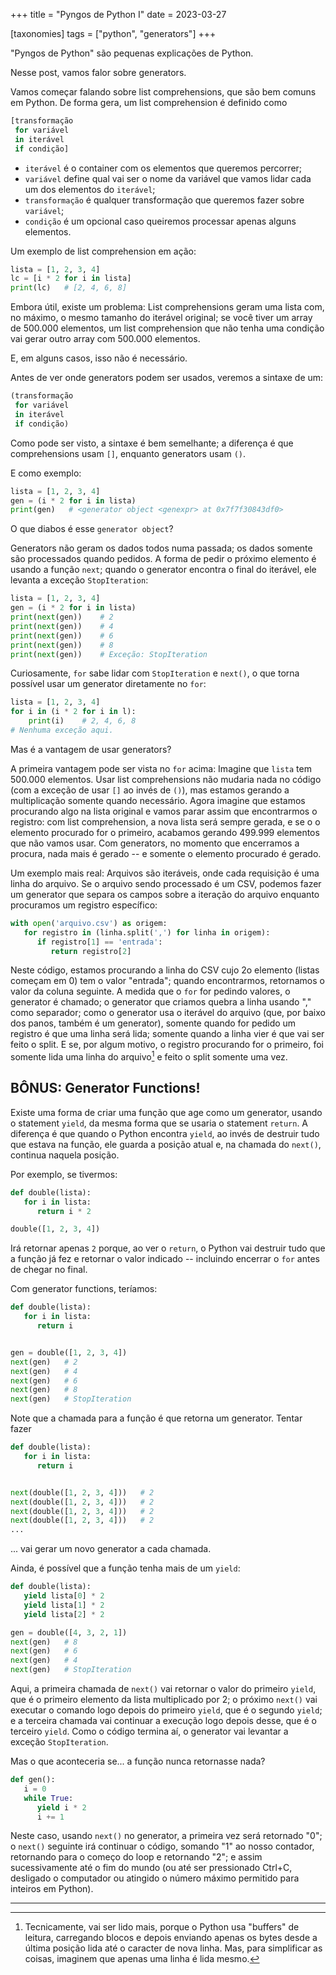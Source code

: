 +++
title = "Pyngos de Python I"
date = 2023-03-27

[taxonomies]
tags = ["python", "generators"]
+++

"Pyngos de Python" são pequenas explicações de Python.

Nesse post, vamos falor sobre generators.

<!-- more -->

Vamos começar falando sobre list comprehensions, que são bem comuns em Python.
De forma gera, um list comprehension é definido como

```python
[transformação
 for variável
 in iterável
 if condição]
```

* `iterável` é o container com os elementos que queremos percorrer;
* `variável` define qual vai ser o nome da variável que vamos lidar cada um dos
  elementos do `iterável`;
* `transformação` é qualquer transformação que queremos fazer sobre `variável`;
* `condição` é um opcional caso queiremos processar apenas alguns elementos.

Um exemplo de list comprehension em ação:

```python
lista = [1, 2, 3, 4]
lc = [i * 2 for i in lista]
print(lc)   # [2, 4, 6, 8]
```

Embora útil, existe um problema: List comprehensions geram uma lista com, no
máximo, o mesmo tamanho do iterável original; se você tiver um array de 500.000
elementos, um list comprehension que não tenha uma condição vai gerar outro
array com 500.000 elementos.

E, em alguns casos, isso não é necessário.

Antes de ver onde generators podem ser usados, veremos a sintaxe de um:

```python
(transformação
 for variável
 in iterável
 if condição)
```

Como pode ser visto, a sintaxe é bem semelhante; a diferença é que
comprehensions usam `[]`, enquanto generators usam `()`.

E como exemplo:

```python
lista = [1, 2, 3, 4]
gen = (i * 2 for i in lista)
print(gen)   # <generator object <genexpr> at 0x7f7f30843df0>
```

O que diabos é esse `generator object`?

Generators não geram os dados todos numa passada; os dados somente são
processados quando pedidos. A forma de pedir o próximo elemento é usando a
função `next`; quando o generator encontra o final do iterável, ele levanta a
exceção `StopIteration`:

```python
lista = [1, 2, 3, 4]
gen = (i * 2 for i in lista)
print(next(gen))    # 2
print(next(gen))    # 4
print(next(gen))    # 6
print(next(gen))    # 8
print(next(gen))    # Exceção: StopIteration
```

Curiosamente, `for` sabe lidar com `StopIteration` e `next()`, o que torna
possível usar um generator diretamente no `for`:

```python
lista = [1, 2, 3, 4]
for i in (i * 2 for i in l):
    print(i)    # 2, 4, 6, 8
# Nenhuma exceção aqui.
```

Mas é a vantagem de usar generators?

A primeira vantagem pode ser vista no `for` acima: Imagine que `lista` tem
500.000 elementos. Usar list comprehensions não mudaria nada no código (com a
exceção de usar `[]` ao invés de `()`), mas estamos gerando a multiplicação
somente quando necessário. Agora imagine que estamos procurando algo na lista
original e vamos parar assim que encontrarmos o registro: com list
comprehension, a nova lista será sempre gerada, e se o o elemento procurado for
o primeiro, acabamos gerando 499.999 elementos que não vamos usar. Com
generators, no momento que encerramos a procura, nada mais é gerado -- e
somente o elemento procurado é gerado.

Um exemplo mais real: Arquivos são iteráveis, onde cada requisição é uma linha
do arquivo. Se o arquivo sendo processado é um CSV, podemos fazer um generator
que separa os campos sobre a iteração do arquivo enquanto procuramos um
registro específico:

```python
with open('arquivo.csv') as origem:
   for registro in (linha.split(',') for linha in origem):
      if registro[1] == 'entrada':
         return registro[2]
```

Neste código, estamos procurando a linha do CSV cujo 2o elemento (listas
começam em 0) tem o valor "entrada"; quando encontrarmos, retornamos o valor da
coluna seguinte. A medida que o `for` for pedindo valores, o generator é
chamado; o generator que criamos quebra a linha usando "," como separador; como
o generator usa o iterável do arquivo (que, por baixo dos panos, também é um
generator), somente quando for pedido um registro é que uma linha será lida;
somente quando a linha vier é que vai ser feito o split. E se, por algum
motivo, o registro procurando for o primeiro, foi somente lida uma linha do
arquivo[^1] e feito o split somente uma vez.

## BÔNUS: Generator Functions!

Existe uma forma de criar uma função que age como um generator, usando o
statement `yield`, da mesma forma que se usaria o statement `return`. A
diferença é que quando o Python encontra `yield`, ao invés de destruir tudo que
estava na função, ele guarda a posição atual e, na chamada do `next()`,
continua naquela posição.

Por exemplo, se tivermos:

```python
def double(lista):
   for i in lista:
      return i * 2

double([1, 2, 3, 4])
```

Irá retornar apenas `2` porque, ao ver o `return`, o Python vai destruir tudo
que a função já fez e retornar o valor indicado -- incluindo encerrar o `for`
antes de chegar no final.

Com generator functions, teríamos:

```python
def double(lista):
   for i in lista:
      return i


gen = double([1, 2, 3, 4])
next(gen)   # 2
next(gen)   # 4
next(gen)   # 6
next(gen)   # 8
next(gen)   # StopIteration
```

Note que a chamada para a função é que retorna um generator. Tentar fazer

```python
def double(lista):
   for i in lista:
      return i


next(double([1, 2, 3, 4]))   # 2
next(double([1, 2, 3, 4]))   # 2
next(double([1, 2, 3, 4]))   # 2
next(double([1, 2, 3, 4]))   # 2
...
```

... vai gerar um novo generator a cada chamada.

Ainda, é possível que a função tenha mais de um `yield`:

```python
def double(lista):
   yield lista[0] * 2
   yield lista[1] * 2
   yield lista[2] * 2

gen = double([4, 3, 2, 1])
next(gen)   # 8
next(gen)   # 6
next(gen)   # 4
next(gen)   # StopIteration
```

Aqui, a primeira chamada de `next()` vai retornar o valor do primeiro `yield`,
que é o primeiro elemento da lista multiplicado por 2; o próximo `next()` vai
executar o comando logo depois do primeiro `yield`, que é o segundo `yield`; e
a terceira chamada vai continuar a execução logo depois desse, que é o terceiro
`yield`. Como o código termina aí, o generator vai levantar a exceção
`StopIteration`.

Mas o que aconteceria se... a função nunca retornasse nada?

```python
def gen():
   i = 0
   while True:
      yield i * 2
      i += 1
```

Neste caso, usando `next()` no generator, a primeira vez será retornado "0"; o
`next()` seguinte irá continuar o código, somando "1" ao nosso contador,
retornando para o começo do loop e retornando "2"; e assim sucessivamente até o
fim do mundo (ou até ser pressionado Ctrl+C, desligado o computador ou atingido
o número máximo permitido para inteiros em Python).

---

[^1]: Tecnicamente, vai ser lido mais, porque o Python usa "buffers" de
    leitura, carregando blocos e depois enviando apenas os bytes desde a última
    posição lida até o caracter de nova linha. Mas, para simplificar as coisas,
    imaginem que apenas uma linha é lida mesmo.
